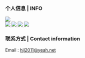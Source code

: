 ### 个人信息 | INFO

<a href="https://github-readme-stats.vercel.app/api?username=hjl2011&show_icons=true">
  <img src="https://github-readme-stats.vercel.app/api?username=hjl2011&show_icons=true" />
</a>
</br>
<a href="https://github-readme-stats.vercel.app/api/top-langs/?username=hjl2011&layout=compact">
  <img src="https://github-readme-stats.vercel.app/api/top-langs/?username=hjl2011&layout=compact" />
</a>

<a href="https://github-profile-trophy.vercel.app/?username=hjl2011">
  <img src="https://github-profile-trophy.vercel.app/?username=hjl2011" />
</a>
<a href="https://activity-graph.herokuapp.com/graph?username=hjl2011&theme=xcode">
  <img src="https://activity-graph.herokuapp.com/graph?username=hjl2011&theme=xcode" />
</a>
<a href="https://github-readme-streak-stats.herokuapp.com/?user=hjl2011">
  <img src="https://github-readme-streak-stats.herokuapp.com/?user=hjl2011" />
</a>

### 联系方式 | Contact information

Email : hjl2011@yeah.net
